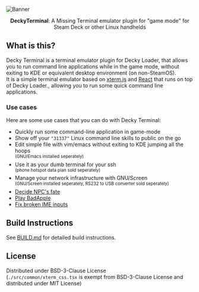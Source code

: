 ![Banner](https://github.com/user-attachments/assets/bfe5fa56-0f64-4f16-beb8-e6a46b9c18bd)

<p align="center"><b>DeckyTerminal</b>: A Missing Terminal emulator plugin for "game mode" for Steam Deck or other Linux handhelds</p>

<!--
<p align="center"><img src="https://img.shields.io/badge/dynamic/json?url=https%3A%2F%2Fplugins.deckbrew.xyz%2Fplugins&query=%24%5B%3F(%40.name%20%3D%3D%20'Decky%20Terminal')%5D.downloads&suffix=%20installs&label=decky&color=3ea6a3" /></p>
-->

## What is this?
Decky Terminal is a terminal emulator plugin for Decky Loader, that allows you to run command line applications while in the game mode, without exiting to KDE or equivalent desktop environment (on non-SteamOS).  
It is a simple terminal emulator based on [xterm.js](https://xtermjs.org/) and [React](https://reactjs.org/) that runs on top of Decky Loader., allowing you to run some quick command line applications.

### Use cases
Here are some use cases that you can do with Decky Terminal:
* Quickly run some command-line application in game-mode
* Show off your `"31337"` Linux command line skills to public on the go 
* Edit simple file with vim/emacs without exiting to KDE jumping all the hoops  
  <sup>(GNU/Emacs installed seperately)</sup>
* Use it as your dumb terminal for your ssh  
  <sup>(phone hotspot data plan sold seperately)</sup>
* Manage your network infrastructure with GNU/Screen   
  <sup>(GNU/Screen installed seperately, RS232 to USB converter sold seperately)</sup>
* [Decide NPC's fate](https://www.youtube.com/watch?v=cLT465WM8uw)
* [Play BadApple](https://www.youtube.com/watch?v=pSygAG933Yw)
* [Fix broken IME inputs](https://gall.dcinside.com/mgallery/board/view/?id=umpc&no=65008)

## Build Instructions
See [BUILD.md](./BUILD.md) for detailed build instructions.


## License
Distributed under BSD-3-Clause License  
(`./src/common/xterm_css.tsx` is exempt from BSD-3-Clause License and distributed under MIT License)


